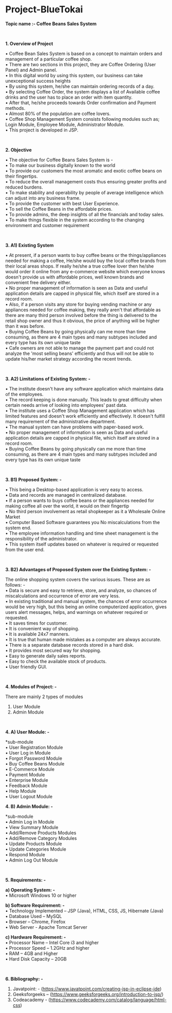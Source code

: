 # Project-BlueTokai
 
<b>Topic name :- Coffee Beans Sales System</b>

<br>

<strong>1.	Overview of Project</strong>

•	Coffee Bean Sales System is based on a concept to maintain orders and management of a particular coffee shop. <br>
•	There are two sections in this project, they are Coffee Ordering (User Panel) and Admin panel. <br>
•	In this digital world by using this system, our business can take unexceptional success heights <br>
•	By using this system, he/she can maintain ordering records of a day. <br>
•	By selecting Coffee Order, the system displays a list of Available coffee drinks and the user has to place an order with item quantity. <br>
•	After that, he/she proceeds towards Order confirmation and Payment methods. <br>
•	Almost 80% of the population are coffee lovers. <br>
•	Coffee Shop Management System consists following modules such as; Login Module, Employee Module, Administrator Module. <br>
•	This project is developed in JSP. <br>

<br>

<strong>2.	Objective</strong>

•	The objective for Coffee Beans Sales System is - <br> 
•	To make our business digitally known to the world <br>
•	To provide our customers the most aromatic and exotic coffee beans on their fingertips. <br> 
•	To reduce the overall management costs thus ensuring greater profits and reduced burdens. <br> 
•	To make stability and operability by people of average intelligence which can adjust into any business frame. <br>
•	To provide the customer with best User Experience. <br>
•	To sell the Coffee Beans in the affordable prices. <br>
•	To provide admins, the deep insights of all the financials and today sales. <br>
•	To make things flexible in the system according to the changing environment and customer requirement <br>

<br>

<strong>3. A1) Existing System</strong>

•	At present, if a person wants to buy coffee beans or the things/appliances needed for making a coffee, He/she would buy the local coffee brands from their local areas shops. If really he/she a true coffee lover then he/she would order it online from any e-commerce website which everyone knows doesn't provide us with affordable prices, well known brands and convenient free delivery either. <br>
•	No proper management of information is seen as Data and useful application details are capped in physical file, which itself are stored in a record room. <br>
•	Also, if a person visits any store for buying vending machine or any appliances needed for coffee making, they really aren't that affordable as there are many third person involved before the thing is delivered to the retail shop owner and thus it obvious, the price of anything will be higher than it was before. <br>
•	Buying Coffee Beans by going physically can me more than time consuming, as there are 4 main types and many subtypes included and every type has its own unique taste <br>
•	Cafe owners are not able to manage the payment part and could not analyze the 'most selling beans' efficiently and thus will not be able to update his/her market strategy according the recent trends. <br>

<br>

<b>3.	A2) Limitations of Existing System: -</b>

•	The institute doesn't have any software application which maintains data of the employees. <br>
•	The record keeping is done manually. This leads to great difficulty when certain needs arrive of looking into employees' past data. <br>
•	The institute uses a Coffee Shop Management application which has limited features and doesn't work efficiently and effectively. It doesn't fulfill many requirement of the administrative department. <br>
•	The manual system can have problems with paper-based work. <br>
•	No proper management of information is seen as Data and useful application details are capped in physical file, which itself are stored in a record room. <br>
•	Buying Coffee Beans by going physically can me more than time consuming, as there are 4 main types and many subtypes included and every type has its own unique taste <br>

<br>

<b>3.	B1) Proposed System: -</b>

•	This being a Desktop-based application is very easy to access. <br>
•	Data and records are managed in centralized database. <br>
•	If a person wants to buys coffee beans or the appliances needed for making coffee all over the world, it would on their fingertip <br>
•	No third person involvement as retail shopkeeper as it a Wholesale Online Market <br>
•	Computer Based Software guarantees you No miscalculations from the system end. <br> 
•	The employee information handling and time sheet management is the responsibility of the administrator. <br>
•	This system itself updates based on whatever is required or requested from the user end. <br>

<br>

<b>3.	B2) Advantages of Proposed System over the Existing System: -</b>

The online shopping system covers the various issues. These are as follows: - <br>
•	Data is secure and easy to retrieve, store, and analyze, so chances of miscalculations and occurrence of error are very less.<br>
•	In existing traditional and manual system, the chances of error occurrence would be very high, but this being an online computerized application, gives users alert messages, helps, and warnings on whatever required or requested.<br>
•	It saves times for customer. <br>
•	It is convenient way of shopping.<br>
•	It is available 24x7 manners.<br>
•	It is true that human made mistakes as a computer are always accurate.<br>
•	There is a separate database records stored in a hard disk.<br>
•	It provides most secured way for shopping. <br>
•	Easy to generate daily sales reports.<br>
•	Easy to check the available stock of products. <br>
•	User friendly GUI.<br>

<br>

<b>4.	Modules of Project: -</b>

There are mainly 2 types of modules
<br>
1.	User Module<br>
2.	Admin Module<br>

<br>

<b>4. A) User Module: -</b>

*sub-module<br>
•	User Registration Module<br>
•	User Log in Module<br>
•	Forgot Password Module<br>
•	Buy Coffee Beans Module<br>
•	E-Commerce Module<br>
•	Payment Module<br>
•	Enterprise Module<br>
•	Feedback Module<br>
•	Help Module<br>
•	User Logout Module

<b>4.	B) Admin Module: -</b>

*sub-module<br>
•	Admin Log in Module<br>
•	View Summary Module<br>
•	Add/Remove Products Modules<br>
•	Add/Remove Category Modules<br>
•	Update Products Module<br>
•	Update Categories Module<br>
•	Respond Module<br>
•	Admin Log Out Module<br>

<br>

<b>5.	Requirements: -</b>

<b>a) Operating System: -</b><br>
•	Microsoft Windows 10 or higher

<b>b) Software Requirement: -</b><br>
•	Technology Implemented – JSP (Java), HTML, CSS, JS, Hibernate (Java)<br>
•	Database Used – MySQL<br>
•	Browser – Chrome, Firefox<br>
•	Web Server - Apache Tomcat Server<br>

<b>c) Hardware Requirement: -</b><br>
•	Processor Name – Intel Core i3 and higher<br>
•	Processor Speed – 1.2GHz and higher<br>
•	RAM – 4GB and Higher<br>
•	Hard Disk Capacity – 20GB<br>

<br>

<b>6.	Bibliography: -</b>

1.	Javatpoint: - (https://www.javatpoint.com/creating-jsp-in-eclipse-ide)<br>
2.	Geeksforgeeks – (https://www.geeksforgeeks.org/introduction-to-jsp/)<br>
3.	Codeacademy - (https://www.codecademy.com/catalog/language/html-css)


